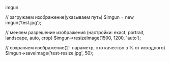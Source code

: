imgun

// загружаем изображение(указываем путь)
$imgun = new imgun('test.jpg');

// меняем разрешение изображения (настройки: exact, portrait, landscape, auto, crop)
$imgun->resizeImage(1500, 1200, 'auto');

// сохраняем изображение(2- параметр, это качество в % от исходного)
$imgun->saveImage('test-resize.jpg', 50);
